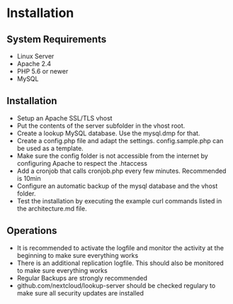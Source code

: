 # Installation

## System Requirements
* Linux Server
* Apache 2.4
* PHP 5.6 or newer
* MySQL

## Installation
* Setup an Apache SSL/TLS vhost
* Put the contents of the server subfolder in the vhost root.
* Create a lookup MySQL database. Use the mysql.dmp for that.
* Create a config.php file and adapt the settings. config.sample.php can be used as a template.
* Make sure the config folder is not accessible from the internet by configuring Apache to respect the .htaccess
* Add a cronjob that calls cronjob.php every few minutes. Recommended is 10min
* Configure an automatic backup of the mysql database and the vhost folder.
* Test the installation by executing the example curl commands listed in the architecture.md file.



## Operations
* It is recommended to activate the logfile and monitor the activity at the beginning to make sure everything works
* There is an additional replication logfile. This should also be monitored to make sure everything works
* Regular Backups are strongly recommended
* github.com/nextcloud/lookup-server should be checked regulary to make sure all security updates are installed

